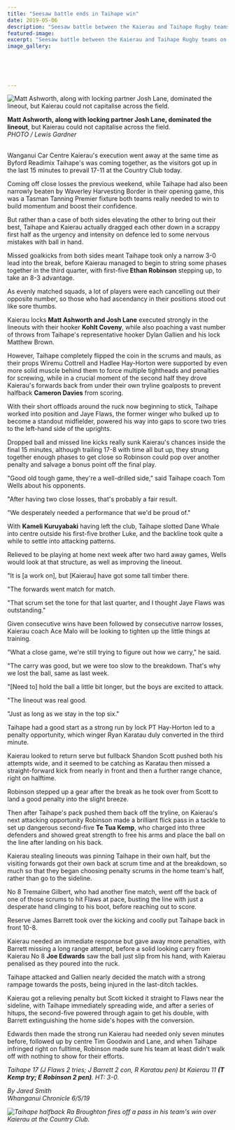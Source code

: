 ```yaml
---
title: "Seesaw battle ends in Taihape win"
date: 2019-05-06
description: "Seesaw battle between the Kaierau and Taihape Rugby teams on the weekend, but former WHS players do their team proud..."
featured-image: 
excerpt: "Seesaw battle between the Kaierau and Taihape Rugby teams on the weekend, but former WHS players do their team proud."
image_gallery:
	
	
	
	
	
---
```


<p><img src="https://www.nzherald.co.nz/resizer/5YQDfvITTTjKfAwBAl_b8JT61KU=/620x443/smart/filters:quality(70)/arc-anglerfish-syd-prod-nzme.s3.amazonaws.com/public/N6JU3RPRTFDLVKBPRVKHNVOHVA.jpg" alt="Matt Ashworth, along with locking partner Josh Lane, dominated the lineout, but Kaierau could not capitalise across the field." /></p>
<p><span><strong>Matt Ashworth, along with locking partner Josh Lane, dominated the lineout</strong>, but Kaierau could not capitalise across the field.</span><br /><em>PHOTO / Lewis Gardner</em></p>
<p><br />Wanganui Car Centre Kaierau's execution went away at the same time as Byford Readimix Taihape's was coming together, as the visitors got up in the last 15 minutes to prevail 17-11 at the Country Club today.</p>
<p>Coming off close losses the previous weekend, while Taihape had also been narrowly beaten by Waverley Harvesting Border in their opening game, this was a Tasman Tanning Premier fixture both teams really needed to win to build momentum and boost their confidence.</p>
<p><span class="ellipsis">But rather than a case of both sides elevating the other to bring out their best, Taihape and Kaierau actually dragged each</span>&nbsp;<span>other down in a scrappy first half as the urgency and intensity on defence led to some nervous mistakes with ball in hand.</span></p>
<p>Missed goalkicks from both sides meant Taihape took only a narrow 3-0 lead into the break, before Kaierau managed to begin to string some phases together in the third quarter, with first-five<strong> Ethan Robinson</strong> stepping up, to take an 8-3 advantage.</p>
<p>As evenly matched squads, a lot of players were each cancelling out their opposite number, so those who had ascendancy in their positions stood out like sore thumbs.</p>
<p>Kaierau locks <strong>Matt Ashworth and Josh Lane</strong> executed strongly in the lineouts with their hooker <strong>Kohlt Coveny</strong>, while also poaching a vast number of throws from Taihape's representative hooker Dylan Gallien and his lock Matthew Brown.</p>
<p>However, Taihape completely flipped the coin in the scrums and mauls, as their props Wiremu Cottrell and Hadlee Hay-Horton were supported by even more solid muscle behind them to force multiple tightheads and penalties for screwing, while in a crucial moment of the second half they drove Kaierau's forwards back from under their own tryline goalposts to prevent halfback <strong>Cameron Davies</strong> from scoring.</p>
<p>With their short offloads around the ruck now beginning to stick, Taihape worked into position and Jaye Flaws, the former winger who bulked up to become a standout midfielder, powered his way into gaps to score two tries to the left-hand side of the uprights.</p>
<p>Dropped ball and missed line kicks really sunk Kaierau's chances inside the final 15 minutes, although trailing 17-8 with time all but up, they strung together enough phases to get close so Robinson could pop over another penalty and salvage a bonus point off the final play.</p>
<p>"Good old tough game, they're a well-drilled side," said Taihape coach Tom Wells about his opponents.</p>
<p>"After having two close losses, that's probably a fair result.</p>
<p>"We desperately needed a performance that we'd be proud of."</p>
<p>With <strong>Kameli Kuruyabaki</strong> having left the club, Taihape slotted Dane Whale into centre outside his first-five brother Luke, and the backline took quite a while to settle into attacking patterns.</p>
<p>Relieved to be playing at home next week after two hard away games, Wells would look at that structure, as well as improving the lineout.</p>
<p>"It is [a work on], but [Kaierau] have got some tall timber there.</p>
<p>"The forwards went match for match.</p>
<p>"That scrum set the tone for that last quarter, and I thought Jaye Flaws was outstanding."</p>
<p>Given consecutive wins have been followed by consecutive narrow losses, Kaierau coach Ace Malo will be looking to tighten up the little things at training.</p>
<p>"What a close game, we're still trying to figure out how we carry," he said.</p>
<p>"The carry was good, but we were too slow to the breakdown. That's why we lost the ball, same as last week.</p>
<p>"[Need to] hold the ball a little bit longer, but the boys are excited to attack.</p>
<p>"The lineout was real good.</p>
<p>"Just as long as we stay in the top six."</p>
<p>Taihape had a good start as a strong run by lock PT Hay-Horton led to a penalty opportunity, which winger Ryan Karatau duly converted in the third minute.</p>
<p>Kaierau looked to return serve but fullback Shandon Scott pushed both his attempts wide, and it seemed to be catching as Karatau then missed a straight-forward kick from nearly in front and then a further range chance, right on halftime.</p>
<p>Robinson stepped up a gear after the break as he took over from Scott to land a good penalty into the slight breeze.</p>
<p>Then after Taihape's pack pushed them back off the tryline, on Kaierau's next attacking opportunity Robinson made a brilliant flick pass in a tackle to set up dangerous second-five <strong>Te Tua Kemp</strong>, who charged into three defenders and showed great strength to free his arms and place the ball on the line after landing on his back.</p>
<p>Kaierau stealing lineouts was pinning Taihape in their own half, but the visiting forwards got their own back at scrum time and at the breakdown, so much so that they began choosing penalty scrums in the home team's half, rather than go to the sideline.</p>
<p>No 8 Tremaine Gilbert, who had another fine match, went off the back of one of those scrums to hit Flaws at pace, busting the line with just a desperate hand clinging to his boot, before reaching out to score.</p>
<p>Reserve James Barrett took over the kicking and coolly put Taihape back in front 10-8.</p>
<p>Kaierau needed an immediate response but gave away more penalties, with Barrett missing a long range attempt, before a solid looking carry from Kaierau No 8 <strong>Joe Edwards</strong> saw the ball just slip from his hand, with Kaierau penalised as they poured into the ruck.</p>
<p>Taihape attacked and Gallien nearly decided the match with a strong rampage towards the posts, being injured in the last-ditch tackles.</p>
<p>Kaierau got a relieving penalty but Scott kicked it straight to Flaws near the sideline, with Taihape immediately spreading wide, and after a series of hitups, the second-five powered through again to get his double, with Barrett extinguishing the home side's hopes with the conversion.</p>
<p>Edwards then made the strong run Kaierau had needed only seven minutes before, followed up by centre Tim Goodwin and Lane, and when Taihape infringed right on fulltime, Robinson made sure his team at least didn't walk off with nothing to show for their efforts.</p>
<p><span><em>Taihape 17 (J Flaws 2 tries; J Barrett 2 con, R Karatau pen) bt Kaierau 11 <strong>(T Kemp try; E Robinson 2 pen)</strong>. HT: 3-0.</em></span></p>
<p><em>By Jared Smith</em><br /><em>Whanganui Chronicle 6/5/19</em></p>
<p><em><img src="https://www.nzherald.co.nz/resizer/qdhh_FlLkVpJE9DrKII_Y0YvmIQ=/620x349/smart/filters:quality(70)/arc-anglerfish-syd-prod-nzme.s3.amazonaws.com/public/FZ5QZOBMMNEVREXKTZIOR5W4ZY.jpg" alt="Taihape halfback Ra Broughton fires off a pass in his team's win over Kaierau at the Country Club." /></em></p>

